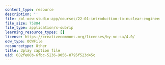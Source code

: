 ```yaml
---
content_type: resource
description: ''
file: /ol-ocw-studio-app/courses/22-01-introduction-to-nuclear-engineering-and-ionizing-radiation-fall-2016/082fe08b6fbc523690568795f523d45c_9uqKU5ZDwfM.vtt
file_size: 75804
file_type: application/x-subrip
learning_resource_types: []
license: https://creativecommons.org/licenses/by-nc-sa/4.0/
ocw_type: OCWFile
resourcetype: Other
title: 3play caption file
uid: 082fe08b-6fbc-5236-9056-8795f523d45c
---
```

